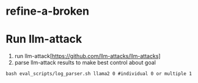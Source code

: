 # refine-a-broken






# Run llm-attack

1. run llm-attack[https://github.com/llm-attacks/llm-attacks]
2. parse llm-attack results to make best control about goal
```cd llm-attack/experiments
bash eval_scripts/log_parser.sh llama2 0 #individual 0 or multiple 1
```
